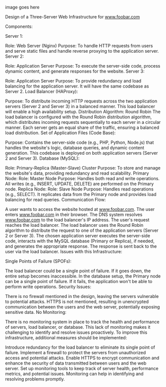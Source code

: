 image goes here 

Design of a Three-Server Web Infrastructure for www.foobar.com

Components:

Server 1:

Role: Web Server (Nginx)
Purpose: To handle HTTP requests from users and serve static files and handle reverse proxying to the application server.
Server 2:

Role: Application Server
Purpose: To execute the server-side code, process dynamic content, and generate responses for the website.
Server 3:

Role: Application Server
Purpose: To provide redundancy and load balancing for the application server. It will have the same codebase as Server 2.
Load Balancer (HAProxy):

Purpose: To distribute incoming HTTP requests across the two application servers (Server 2 and Server 3) in a balanced manner. This load balancer will enable a high availability setup.
Distribution Algorithm: Round Robin
The load balancer is configured with the Round Robin distribution algorithm, which distributes incoming requests sequentially to each server in a circular manner. Each server gets an equal share of the traffic, ensuring a balanced load distribution.
Set of Application Files (Code Base):

Purpose: Contains the server-side code (e.g., PHP, Python, Node.js) that handles the website's logic, database queries, and dynamic content generation. This codebase is deployed on both application servers (Server 2 and Server 3).
Database (MySQL):

Role: Primary-Replica (Master-Slave) Cluster
Purpose: To store and manage the website's data, providing redundancy and read scalability.
Primary Node:
Role: Master Node
Purpose: Handles both read and write operations. All writes (e.g., INSERT, UPDATE, DELETE) are performed on the Primary node.
Replica Node:
Role: Slave Node
Purpose: Handles read operations (e.g., SELECT). It replicates data from the Primary node and provides load balancing for read queries.
Communication Flow:

A user wants to access the website hosted at www.foobar.com.
The user enters www.foobar.com in their browser.
The DNS system resolves www.foobar.com to the load balancer's IP address.
The user's request reaches the load balancer.
The load balancer uses the Round Robin algorithm to distribute the request to one of the application servers (Server 2 or Server 3).
The chosen application server executes the server-side code, interacts with the MySQL database (Primary or Replica), if needed, and generates the appropriate response.
The response is sent back to the user via the load balancer.
Issues with this Infrastructure:

Single Points of Failure (SPOFs):

The load balancer could be a single point of failure. If it goes down, the entire setup becomes inaccessible.
In the database setup, the Primary node can be a single point of failure. If it fails, the application won't be able to perform write operations.
Security Issues:

There is no firewall mentioned in the design, leaving the servers vulnerable to potential attacks.
HTTPS is not mentioned, resulting in unencrypted communication between the users and the web server, potentially exposing sensitive data.
No Monitoring:

There is no monitoring system in place to track the health and performance of servers, load balancer, or database. This lack of monitoring makes it challenging to identify and resolve issues proactively.
To improve this infrastructure, additional measures should be implemented:

Introduce redundancy for the load balancer to eliminate its single point of failure.
Implement a firewall to protect the servers from unauthorized access and potential attacks.
Enable HTTPS to encrypt communication and enhance the security of data transmitted between users and the web server.
Set up monitoring tools to keep track of server health, performance metrics, and potential issues. Monitoring can help in identifying and resolving problems promptly.
